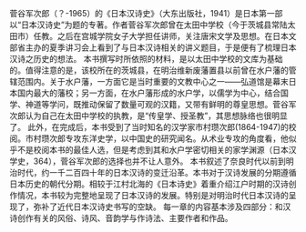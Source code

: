 菅谷军次郎（？-1965）的《日本汉诗史》（大东出版社，1941）是日本第一部以“日本汉诗史”为题的专著。作者菅谷军次郎曾在太田中学校（今于茨城县常陆太田市）任教。之后在宫城学院女子大学担任讲师，关注唐宋文学及思想。在日本文部省主办的夏季讲习会上看到了与日本汉诗相关的讲义题目，于是便有了梳理日本汉诗之历史的想法。
本书撰写时所依照的材料，是以太田中学校的文库为基础的。值得注意的是，该校所在的茨城县，在明治维新废藩置县以前曾在水户藩的管辖范围内。关于水户藩，一方面它是当时重要的文教中心之一——弘道馆是幕末日本国内最大的藩校；另一方面，在水户藩形成的水户学，以儒学为中心，结合国学、神道等学问，既推动保留了数量可观的汉籍，又带有鲜明的尊皇思想。菅谷军次郎认为自己在太田中学校的执教，是“传皇学、授圣教”，其思想脉络也很明显了。
此外，在完成后，本书受到了当时知名的汉学家市村瓒次郎(1864-1947)的校阅。市村瓒次郎专攻东洋史学，以中国史的研究闻名。从术业专攻的角度看，他似乎不是校阅本书的最佳人选，但是考虑到其和水户学密切相关的家学渊源（日本汉学史，364），菅谷军次郎的选择也并不让人意外。
本书叙述了奈良时代以前到明治时代，约一千二百四十年的日本汉诗的变迁沿革。本书对于汉诗发展的分期遵循日本历史的朝代分期。相较于江村北海的《日本诗史》着重介绍江户时期的汉诗创作情况，本书较为完整地呈现了日本汉诗的发展。特别是对明治时代日本汉诗的呈现了，弥补了近代日本汉诗史书写的空缺。
每一章的内容基本涉及四部分：和汉诗创作有关的风俗、诗风、音韵学与作诗法、主要作者和作品。
